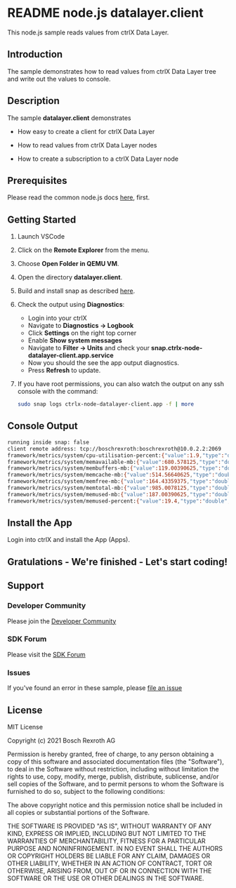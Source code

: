 # README node.js datalayer.client

This node.js sample reads values from ctrlX Data Layer. 

## Introduction

The sample demonstrates how to read values from ctrlX Data Layer tree and write out the values to console. 

## Description

The sample __datalayer.client__ demonstrates 

+ How easy to create a client for ctrlX Data Layer 

+ How to read values from ctrlX Data Layer nodes

+ How to create a subscription to a ctrlX Data Layer node

## Prerequisites

Please read the common node.js docs [here](./../README.md), first.

## Getting Started

1. Launch VSCode
2. Click on the __Remote Explorer__ from the menu.
3. Choose __Open Folder in QEMU VM__.
4. Open the directory __datalayer.client__.
5. Build and install snap as described [here](./../README.md).
6. Check the output using __Diagnostics__:

   + Login into your ctrlX
   + Navigate to __Diagnostics -> Logbook__ 
   + Click __Settings__ on the right top corner
   + Enable __Show system messages__
   + Navigate to __Filter -> Units__ and check your __snap.ctrlx-node-datalayer-client.app.service__
   + Now you should the see the app output diagnostics. 
   + Press __Refresh__ to update.

7. If you have root permissions, you can also watch the output on any ssh console with the command:
    ```bash
    sudo snap logs ctrlx-node-datalayer-client.app -f | more
    ```
## Console Output
```bash
running inside snap: false
client remote address: tcp://boschrexroth:boschrexroth@10.0.2.2:2069
framework/metrics/system/cpu-utilisation-percent:{"value":1.9,"type":"double","timestamp":"2021-10-20T13:40:45.892Z"}
framework/metrics/system/memavailable-mb:{"value":680.578125,"type":"double","timestamp":"2021-10-20T13:40:45.896Z"}
framework/metrics/system/membuffers-mb:{"value":119.00390625,"type":"double","timestamp":"2021-10-20T13:40:45.902Z"}
framework/metrics/system/memcache-mb:{"value":514.56640625,"type":"double","timestamp":"2021-10-20T13:40:45.905Z"}
framework/metrics/system/memfree-mb:{"value":164.43359375,"type":"double","timestamp":"2021-10-20T13:40:45.909Z"}
framework/metrics/system/memtotal-mb:{"value":985.0078125,"type":"double","timestamp":"2021-10-20T13:40:45.913Z"}
framework/metrics/system/memused-mb:{"value":187.00390625,"type":"double","timestamp":"2021-10-20T13:40:45.918Z"}
framework/metrics/system/memused-percent:{"value":19.4,"type":"double","timestamp":"2021-10-20T13:40:45.923Z"}
```

## Install the App

Login into ctrlX and install the App (Apps).

## Gratulations - We're finished - Let's start coding!


## Support
### Developer Community

Please join the [Developer Community](https://developer.community.boschrexroth.com/) 

### SDK Forum

Please visit the [SDK Forum](https://developer.community.boschrexroth.com/t5/ctrlX-AUTOMATION/ct-p/dcdev_community-bunit-dcae/) 

### Issues

If you've found an error in these sample, please [file an issue](https://github.com/boschrexroth)

## License

MIT License

Copyright (c) 2021 Bosch Rexroth AG

Permission is hereby granted, free of charge, to any person obtaining a copy
of this software and associated documentation files (the "Software"), to deal
in the Software without restriction, including without limitation the rights
to use, copy, modify, merge, publish, distribute, sublicense, and/or sell
copies of the Software, and to permit persons to whom the Software is
furnished to do so, subject to the following conditions:

The above copyright notice and this permission notice shall be included in all
copies or substantial portions of the Software.

THE SOFTWARE IS PROVIDED "AS IS", WITHOUT WARRANTY OF ANY KIND, EXPRESS OR
IMPLIED, INCLUDING BUT NOT LIMITED TO THE WARRANTIES OF MERCHANTABILITY,
FITNESS FOR A PARTICULAR PURPOSE AND NONINFRINGEMENT. IN NO EVENT SHALL THE
AUTHORS OR COPYRIGHT HOLDERS BE LIABLE FOR ANY CLAIM, DAMAGES OR OTHER
LIABILITY, WHETHER IN AN ACTION OF CONTRACT, TORT OR OTHERWISE, ARISING FROM,
OUT OF OR IN CONNECTION WITH THE SOFTWARE OR THE USE OR OTHER DEALINGS IN THE
SOFTWARE.
